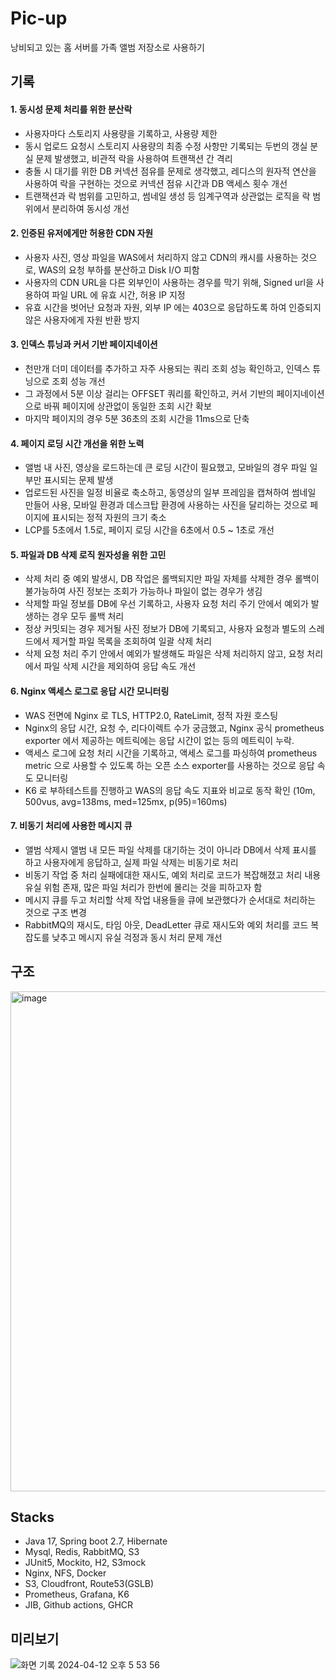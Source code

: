# Pic-up
낭비되고 있는 홈 서버를 가족 앨범 저장소로 사용하기

## 기록

#### 1. 동시성 문제 처리를 위한 분산락
- 사용자마다 스토리지 사용량을 기록하고, 사용량 제한
- 동시 업로드 요청시 스토리지 사용량의 최종 수정 사항만 기록되는 두번의 갱실 분실 문제 발생했고, 비관적 락을 사용하여 트랜잭션 간 격리
- 충돌 시 대기를 위한 DB 커넥션 점유를 문제로 생각했고, 레디스의 원자적 연산을 사용하여 락을 구현하는 것으로 커넥션 점유 시간과 DB 액세스 횟수 개선
- 트랜잭션과 락 범위를 고민하고, 썸네일 생성 등 임계구역과 상관없는 로직을 락 범위에서 분리하여 동시성 개선

#### 2. 인증된 유저에게만 허용한 CDN 자원 
- 사용자 사진, 영상 파일을 WAS에서 처리하지 않고 CDN의 캐시를 사용하는 것으로, WAS의 요청 부하를 분산하고 Disk I/O 피함
- 사용자의 CDN URL을 다른 외부인이 사용하는 경우를 막기 위해, Signed url을 사용하여 파일 URL 에 유효 시간, 허용 IP 지정
- 유효 시간을 벗어난 요청과 자원, 외부 IP 에는 403으로 응답하도록 하여 인증되지 않은 사용자에게 자원 반환 방지

#### 3. 인덱스 튜닝과 커서 기반 페이지네이션
- 천만개 더미 데이터를 추가하고 자주 사용되는 쿼리 조회 성능 확인하고, 인덱스 튜닝으로 조회 성능 개선
- 그 과정에서 5분 이상 걸리는 OFFSET 쿼리를 확인하고, 커서 기반의 페이지네이션으로 바꿔 페이지에 상관없이 동일한 조회 시간 확보
- 마지막 페이지의 경우 5분 36초의 조회 시간을 11ms으로 단축
  
#### 4. 페이지 로딩 시간 개선을 위한 노력
- 앨범 내 사진, 영상을 로드하는데 큰 로딩 시간이 필요했고, 모바일의 경우 파일 일부만 표시되는 문제 발생
- 업로드된 사진을 일정 비율로 축소하고, 동영상의 일부 프레임을 캡쳐하여 썸네일 만들어 사용, 모바일 환경과 데스크탑 환경에 사용하는 사진을 달리하는 것으로 페이지에 표시되는 정적 자원의 크기 축소
- LCP를 5초에서 1.5로, 페이지 로딩 시간을 6초에서 0.5 ~ 1초로 개선

#### 5. 파일과 DB 삭제 로직 원자성을 위한 고민
- 삭제 처리 중 예외 발생시, DB 작업은 롤백되지만 파일 자체를 삭제한 경우 롤백이 불가능하여 사진 정보는 조회가 가능하나 파일이 없는 경우가 생김
- 삭제할 파일 정보를 DB에 우선 기록하고, 사용자 요청 처리 주기 안에서 예외가 발생하는 경우 모두 롤백 처리
- 정상 커밋되는 경우 제거될 사진 정보가 DB에 기록되고, 사용자 요청과 별도의 스레드에서 제거할 파일 목록을 조회하여 일괄 삭제 처리
- 삭제 요청 처리 주기 안에서 예외가 발생해도 파일은 삭제 처리하지 않고, 요청 처리에서 파일 삭제 시간을 제외하여 응답 속도 개선

#### 6. Nginx 액세스 로그로 응답 시간 모니터링
- WAS 전면에 Nginx 로 TLS, HTTP2.0, RateLimit, 정적 자원 호스팅
- Nginx의 응답 시간, 요청 수, 리다이렉트 수가 궁금했고, Nginx 공식 prometheus exporter 에서 제공하는 메트릭에는 응답 시간이 없는 등의 메트릭이 누락.
- 액세스 로그에 요청 처리 시간을 기록하고, 액세스 로그를 파싱하여 prometheus metric 으로 사용할 수 있도록 하는 오픈 소스 exporter를 사용하는 것으로 응답 속도 모니터링
- K6 로 부하테스트를 진행하고 WAS의 응답 속도 지표와 비교로 동작 확인 (10m, 500vus, avg=138ms, med=125mx, p(95)=160ms)

#### 7. 비동기 처리에 사용한 메시지 큐
- 앨범 삭제시 앨범 내 모든 파일 삭제를 대기하는 것이 아니라 DB에서 삭제 표시를 하고 사용자에게 응답하고, 실제 파일 삭제는 비동기로 처리
- 비동기 작업 중 처리 실패에대한 재시도, 예외 처리로 코드가 복잡해졌고 처리 내용 유실 위험 존재, 많은 파일 처리가 한번에 몰리는 것을 피하고자 함
- 메시지 큐를 두고 처리할 삭제 작업 내용들을 큐에 보관했다가 순서대로 처리하는 것으로 구조 변경
- RabbitMQ의 재시도, 타임 아웃, DeadLetter 큐로 재시도와 예외 처리를 코드 복잡도를 낮추고 메시지 유실 걱정과 동시 처리 문제 개선

## 구조 
<img width="800" alt="image" src="https://github.com/ecsimsw/pic-up/assets/46060746/76c19d9b-8a6b-4e97-99b3-ace0228edf34">

</br>

## Stacks
- Java 17, Spring boot 2.7, Hibernate
- Mysql, Redis, RabbitMQ, S3
- JUnit5, Mockito, H2, S3mock
- Nginx, NFS, Docker
- S3, Cloudfront, Route53(GSLB)
- Prometheus, Grafana, K6
- JIB, Github actions, GHCR

## 미리보기

![화면 기록 2024-04-12 오후 5 53 56](https://github.com/ecsimsw/pic-up/assets/46060746/79ac5b6c-e89b-46ec-aed6-f0de3d533851)



